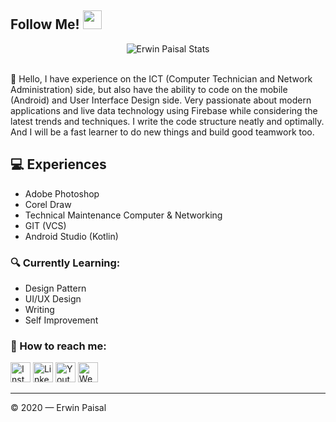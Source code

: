 ## Follow Me! <img src="https://raw.githubusercontent.com/iampavangandhi/iampavangandhi/master/gifs/Hi.gif" width="30px"></h2>

<div align="center">
  <img src="https://github-readme-stats.vercel.app/api?username=erwinpaisal&show_icons=true&theme=dracula" alt="Erwin Paisal Stats">
</div>
<br>





👋 Hello, I have experience on the ICT (Computer Technician and Network Administration) side, but also have the ability to code on the mobile (Android) and User Interface Design side. Very passionate about modern applications and live data technology using Firebase while considering the latest trends and techniques. I write the code structure neatly and optimally. And I will be a fast learner to do new things and build good teamwork too.



## 💻 Experiences
- Adobe Photoshop
- Corel Draw
- Technical Maintenance Computer & Networking
- GIT (VCS)
- Android Studio (Kotlin)

### 🔍 Currently Learning:
- Design Pattern
- UI/UX Design
- Writing
- Self Improvement

### 🚀 How to reach me:
<a href="https://www.instagram.com/erwinpaisal" target="_blank"><img src="https://img.shields.io/badge/Instagram-%23E4405F.svg?&style=flat-square&logo=instagram&logoColor=white" height="32px" alt="Instagram"></a>
<a href="https://www.linkedin.com/in/erwin-paisal/" target="_blank"><img src="https://img.shields.io/badge/linkedin-%230077B5.svg?&style=for-the-badge&logo=linkedin&logoColor=white" height="32px" alt="LinkedIn"></a>
<a href="https://www.youtube.com/c/ErwinPaisal" target="_blank"><img src="https://img.shields.io/badge/youtube-%23FF0000.svg?&style=for-the-badge&logo=youtube&logoColor=white" height="32px" alt="Youtube"></a>
<a href="https://erwinpaisal.github.io/" target="_blank"><img src="https://img.shields.io/badge/website-%23FF0000.svg?&style=for-the-badge&logo=website&logoColor=white" height="32px" alt="Website"></a>



---

© 2020 — Erwin Paisal
